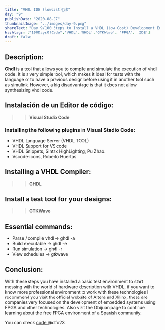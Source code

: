 ```yaml
---
title: "VHDL IDE (lowcost)🤑💰"
day: "9"
publishDate: "2020-08-17"
thumbnailImage: "../images/day-9.png"
shareText: "Day 9/100 Steps to Install a VHDL (Low Cost) Development Environment "
hashtags: ["100DaysOfCode",'VHDL','GHDL','GTKWave', 'FPGA', 'IDE']
draft: false
---
```




## Description:
**Ghdl** is a tool that allows you to compile and simulate the execution of vhdl code. It is a very simple tool, which makes it ideal for tests with the language or to have a previous design before using it in another tool such as simulink. However, a big disadvantage is that it does not allow synthesizing vhdl code.  


## Instalación de un Editor de código:  
>> **Visual Studio Code**  

### Installing the following plugins in Visual Studio Code: 

* VHDL Language Server (VHDL TOOL)  
* VHDL Support for VS code  
* VHDL Snippets, Sintax HighLighting, Pu Zhao.  
* Vscode-icons, Roberto Huertas  

## Installing a VHDL Compiler:  
>>**GHDL**  


## Install a test tool for your designs:
>>**GTKWave**

## Essential commands:

* Parse / compile vhdl -> ghdl -a
* Build executable -> ghdl -e
* Run simulation -> ghdl -r
* View schedules -> gtkwave


## Conclusion:
With these steps you have installed a basic test environment to start messing with the world of hardware description with VHDL, if you want to know more professional environment to work with these technologies I recommend you visit the official website of Altera and Xilinx, these are companies very focused on the development of embedded systems using FPGA and other technologies.
Also visit the Obijuan page to continue learning about the free FPGA environment of a Spanish community.  


You can check <a href="https://github.com/difo23/vhdl" target="_blank"> code </a> @difo23 
